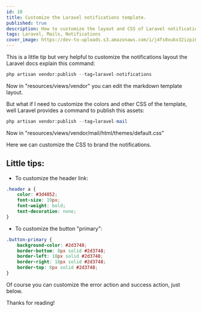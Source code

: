 ```yaml
---
id: 10
title: Customize the Laravel notifications template.
published: true
description: How to customize the layout and CSS of Laravel notifications template.
tags: Laravel, Mails, Notifications
cover_image: https://dev-to-uploads.s3.amazonaws.com/i/j4fs0xukx32izpi6aafd.png
---
```


This is a little tip but very helpful to customize the notifications layout the Laravel docs explain this command:

```php
php artisan vendor:publish --tag=laravel-notifications
```

Now in "resources/views/vendor" you can edit the markdown template layout.


But what if I need to customize the colors and other CSS of the template, well Laravel provides a command to publish this assets:

```php
php artisan vendor:publish --tag=laravel-mail
```

Now in "resources/views/vendor/mail/html/themes/default.css"


Here we can customize the CSS to brand the notifications.

## Little tips:

- To customize the header link:

```css
.header a {
    color: #3d4852;
    font-size: 19px;
    font-weight: bold;
    text-decoration: none;
}
```

- To customize the button "primary":

```css
.button-primary {
    background-color: #2d3748;
    border-bottom: 8px solid #2d3748;
    border-left: 18px solid #2d3748;
    border-right: 18px solid #2d3748;
    border-top: 8px solid #2d3748;
}
```

Of course you can customize the error action and success action, just below.

Thanks for reading!